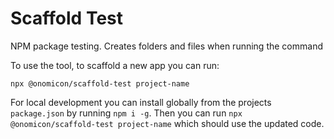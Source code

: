 # Scaffold Test

NPM package testing. Creates folders and files when running the command

To use the tool, to scaffold a new app you can run:

`npx @onomicon/scaffold-test project-name`

For local development you can install globally from the projects `package.json` by running `npm i -g`. Then you can run `npx @onomicon/scaffold-test project-name` which should use the updated code.
